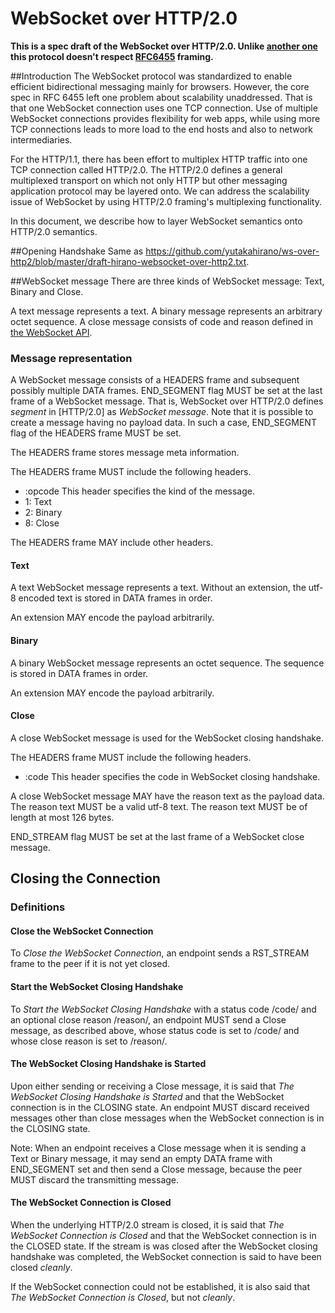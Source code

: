 # WebSocket over HTTP/2.0

**This is a spec draft of the WebSocket over HTTP/2.0.
Unlike [another one](https://github.com/yutakahirano/ws-over-http2/blob/master/draft-hirano-websocket-over-http2.txt) this protocol doesn't respect [RFC6455](https://tools.ietf.org/html/rfc6455) framing.**

##Introduction
The WebSocket protocol was standardized to enable efficient bidirectional messaging mainly for browsers.
However, the core spec in RFC 6455 left one problem about scalability unaddressed.
That is that one WebSocket connection uses one TCP connection.
Use of multiple WebSocket connections provides flexibility for web apps, while using more TCP connections leads to more load to the end hosts and also to network intermediaries.

For the HTTP/1.1, there has been effort to multiplex HTTP traffic into one TCP connection called HTTP/2.0.
The HTTP/2.0 defines a general multiplexed transport on which not only HTTP but other messaging application protocol may be layered onto.
We can address the scalability issue of WebSocket by using HTTP/2.0 framing's multiplexing functionality.

In this document, we describe how to layer WebSocket semantics onto HTTP/2.0 semantics.

##Opening Handshake
Same as https://github.com/yutakahirano/ws-over-http2/blob/master/draft-hirano-websocket-over-http2.txt.

##WebSocket message
There are three kinds of WebSocket message: Text, Binary and Close.

A text message represents a text.
A binary message represents an arbitrary octet sequence.
A close message consists of code and reason defined in [the WebSocket API](http://www.w3.org/TR/websockets/).

### Message representation
A WebSocket message consists of a HEADERS frame and subsequent possibly multiple DATA frames.
END_SEGMENT flag MUST be set at the last frame of a WebSocket message.
That is, WebSocket over HTTP/2.0 defines _segment_ in [HTTP/2.0] as _WebSocket message_.
Note that it is possible to create a message having no payload data.
In such a case, END_SEGMENT flag of the HEADERS frame MUST be set.

The HEADERS frame stores message meta information.

The HEADERS frame MUST include the following headers.

 - :opcode This header specifies the kind of the message.
  - 1: Text
  - 2: Binary
  - 8: Close

The HEADERS frame MAY include other headers.

#### Text
A text WebSocket message represents a text.
Without an extension, the utf-8 encoded text is stored in DATA frames in order.

An extension MAY encode the payload arbitrarily.

#### Binary
A binary WebSocket message represents an octet sequence.
The sequence is stored in DATA frames in order.

An extension MAY encode the payload arbitrarily.

#### Close
A close WebSocket message is used for the WebSocket closing handshake.

The HEADERS frame MUST include the following headers.

 - :code This header specifies the code in WebSocket closing handshake.

A close WebSocket message MAY have the reason text as the payload data.
The reason text MUST be a valid utf-8 text.
The reason text MUST be of length at most 126 bytes.

END_STREAM flag MUST be set at the last frame of a WebSocket close message.

## Closing the Connection

### Definitions
#### Close the WebSocket Connection
To _Close the WebSocket Connection_, an endpoint sends a RST_STREAM frame to the peer if it is not yet closed.

#### Start the WebSocket Closing Handshake
To _Start the WebSocket Closing Handshake_ with a status code /code/ and an optional close reason /reason/, an endpoint MUST send a Close message, as described above, whose status code is set to /code/ and whose close reason is set to /reason/.

#### The WebSocket Closing Handshake is Started
Upon either sending or receiving a Close message, it is said that _The WebSocket Closing Handshake is Started_ and that the WebSocket connection is in the CLOSING state.
An endpoint MUST discard received messages other than close messages when the WebSocket connection is in the CLOSING state.

Note: When an endpoint receives a Close message when it is sending a Text or Binary message, it may send an empty DATA frame with END_SEGMENT set and then send a Close message, because the peer MUST discard the transmitting message.

#### The WebSocket Connection is Closed
When the underlying HTTP/2.0 stream is closed, it is said that _The WebSocket Connection is Closed_ and that the WebSocket connection is in the CLOSED state.
If the stream is was closed after the WebSocket closing handshake was completed, the WebSocket connection is said to have been closed _cleanly_.

If the WebSocket connection could not be established, it is also said that _The WebSocket Connection is Closed_, but not _cleanly_.
